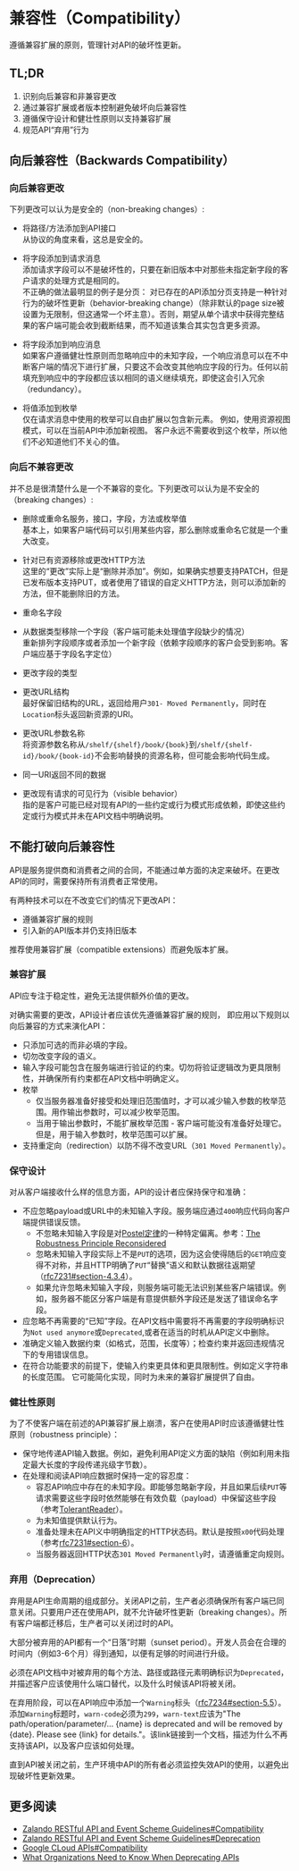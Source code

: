 # 兼容性（Compatibility）
遵循兼容扩展的原则，管理针对API的破坏性更新。


## TL;DR
1. 识别向后兼容和非兼容更改
2. 通过兼容扩展或者版本控制避免破坏向后兼容性
3. 遵循保守设计和健壮性原则以支持兼容扩展
4. 规范API“弃用”行为


## 向后兼容性（Backwards Compatibility）
### 向后兼容更改  
下列更改可以认为是安全的（non-breaking changes）:
- 将路径/方法添加到API接口  
从协议的角度来看，这总是安全的。

- 将字段添加到请求消息  
添加请求字段可以不是破坏性的，只要在新旧版本中对那些未指定新字段的客户请求的处理方式是相同的。  
不正确的做法最明显的例子是分页： 对已存在的API添加分页支持是一种针对行为的破坏性更新（behavior-breaking change）（除非默认的page size被设置为无限制，但这通常一个坏主意）。否则，期望从单个请求中获得完整结果的客户端可能会收到截断结果，而不知道该集合其实包含更多资源。  

- 将字段添加到响应消息  
如果客户遵循健壮性原则而忽略响应中的未知字段，一个响应消息可以在不中断客户端的情况下进行扩展，只要这不会改变其他响应字段的行为。任何以前填充到响应中的字段都应该以相同的语义继续填充，即使这会引入冗余（redundancy）。

- 将值添加到枚举  
仅在请求消息中使用的枚举可以自由扩展以包含新元素。 例如，使用资源视图模式，可以在当前API中添加新视图。 客户永远不需要收到这个枚举，所以他们不必知道他们不关心的值。  


### 向后不兼容更改
并不总是很清楚什么是一个不兼容的变化。下列更改可以认为是不安全的（breaking changes）:
- 删除或重命名服务，接口，字段，方法或枚举值  
基本上，如果客户端代码可以引用某些内容，那么删除或重命名它就是一个重大改变。

- 针对已有资源移除或更改HTTP方法  
这里的“更改”实际上是“删除并添加”。例如，如果确实想要支持PATCH，但是已发布版本支持PUT，或者使用了错误的自定义HTTP方法，则可以添加新的方法，但不能删除旧的方法。

- 重命名字段
- 从数据类型移除一个字段（客户端可能未处理值字段缺少的情况）    
重新排列字段顺序或者添加一个新字段（依赖字段顺序的客户会受到影响。客户端应基于字段名字定位）    
- 更改字段的类型  

- 更改URL结构  
最好保留旧结构的URL，返回给用户`301- Moved Permanently`，同时在`Location`标头返回新资源的URI。

- 更改URL参数名称  
将资源参数名称从`/shelf/{shelf}/book/{book}`到`/shelf/{shelf-id}/book/{book-id}`不会影响替换的资源名称，但可能会影响代码生成。

- 同一URI返回不同的数据

- 更改现有请求的可见行为（visible behavior）  
指的是客户可能已经对现有API的一些约定或行为模式形成依赖，即使这些约定或行为模式并未在API文档中明确说明。


## 不能打破向后兼容性
API是服务提供商和消费者之间的合同，不能通过单方面的决定来破坏。在更改API的同时，需要保持所有消费者正常使用。

有两种技术可以在不改变它们的情况下更改API：
- 遵循兼容扩展的规则
- 引入新的API版本并仍支持旧版本

推荐使用兼容扩展（compatible extensions）而避免版本扩展。


### 兼容扩展
API应专注于稳定性，避免无法提供额外价值的更改。

对确实需要的更改，API设计者应该优先遵循兼容扩展的规则， 即应用以下规则以向后兼容的方式来演化API：  
- 只添加可选的而非必填的字段。
- 切勿改变字段的语义。
- 输入字段可能包含在服务端进行验证的约束。切勿将验证逻辑改为更具限制性，并确保所有约束都在API文档中明确定义。
- 枚举
  - 仅当服务器准备好接受和处理旧范围值时，才可以减少输入参数的枚举范围。用作输出参数时，可以减少枚举范围。
  - 当用于输出参数时，不能扩展枚举范围 - 客户端可能没有准备好处理它。 但是，用于输入参数时，枚举范围可以扩展。
- 支持重定向（redirection）以防不得不改变URL（`301 Moved Permanently`）。


### 保守设计
对从客户端接收什么样的信息方面，API的设计者应保持保守和准确：  
- 不应忽略payload或URL中的未知输入字段。服务端应通过`400`响应代码向客户端提供错误反馈。
  - 不忽略未知输入字段是对[Postel定律](http://davepacheco.github.io/se411/distrib/postels-law.html)的一种特定偏离。参考：[The Robustness Principle Reconsidered](https://cacm.acm.org/magazines/2011/8/114933-the-robustness-principle-reconsidered/fulltext)
  - 忽略未知输入字段实际上不是`PUT`的选项，因为这会使得随后的`GET`响应变得不对称，并且HTTP明确了`PUT`“替换”语义和默认数据往返期望（[rfc7231#section-4.3.4](https://tools.ietf.org/html/rfc7231#section-4.3.4)）。
  - 如果允许忽略未知输入字段，则服务端可能无法识别某些客户端错误。例如，服务器不能区分客户端是有意提供额外字段还是发送了错误命名字段。
- 应忽略不再需要的“已知”字段。在API文档中需要将不再需要的字段明确标识为`Not used anymore`或`Deprecated`,或者在适当的时机从API定义中删除。
- 准确定义输入数据约束（如格式，范围，长度等）；检查约束并返回违规情况下的专用错误信息。
- 在符合功能要求的前提下，使输入约束更具体和更具限制性。例如定义字符串的长度范围。 它可能简化实现，同时为未来的兼容扩展提供了自由。


### 健壮性原则
为了不使客户端在前述的API兼容扩展上崩溃，客户在使用API时应该遵循健壮性原则（robustness principle）：  
- 保守地传递API输入数据。例如，避免利用API定义方面的缺陷（例如利用未指定最大长度的字段传递兆级字节数）。
- 在处理和阅读API响应数据时保持一定的容忍度：
  - 容忍API响应中存在的未知字段。即能够忽略新字段，并且如果后续`PUT`等请求需要这些字段时依然能够在有效负载（payload）中保留这些字段（参考[TolerantReader](https://martinfowler.com/bliki/TolerantReader.html)）。
  - 为未知值提供默认行为。
  - 准备处理未在API义中明确指定的HTTP状态码。默认是按照`x00`代码处理（参考[rfc7231#section-6](https://tools.ietf.org/html/rfc7231#section-6)）。
  - 当服务器返回HTTP状态`301 Moved Permanently`时，请遵循重定向规则。


### 弃用（Deprecation）
弃用是API生命周期的组成部分。关闭API之前，生产者必须确保所有客户端已同意关闭。只要用户还在使用API，就不允许破坏性更新（breaking changes）。所有客户端都迁移后，生产者可以关闭过时的API。

大部分被弃用的API都有一个“日落”时期（sunset period）。开发人员会在合理的时间内（例如3-6个月）得到通知，以便有足够的时间进行升级。

必须在API文档中对被弃用的每个方法、路径或路径元素明确标识为`Deprecated`，并描述客户应该使用什么端口替代，以及什么时候该API将被关闭。

在弃用阶段，可以在API响应中添加一个`Warning`标头（[rfc7234#section-5.5](https://tools.ietf.org/html/rfc7234#section-5.5)）。 添加`Warning`标题时，`warn-code`必须为`299`，`warn-text`应该为"The path/operation/parameter/…​ {name} is deprecated and will be removed by {date}. Please see {link} for details."。该link链接到一个文档，描述为什么不再支持该API，以及客户应该如何处理。

直到API被关闭之前，生产环境中API的所有者必须监控失效API的使用，以避免出现破坏性更新效果。


## 更多阅读
- [Zalando RESTful API and Event Scheme Guidelines#Compatibility ](http://zalando.github.io/restful-api-guidelines/#compatibility)
- [Zalando RESTful API and Event Scheme Guidelines#Deprecation](http://zalando.github.io/restful-api-guidelines/#deprecation)
- [Google CLoud APIs#Compatibility](https://cloud.google.com/apis/design/compatibility)
- [What Organizations Need to Know When Deprecating APIs](https://swaggerhub.com/blog/api-strategy/best-practices-for-deprecating-apis/)
